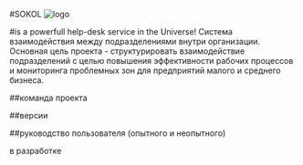 #SOKOL 
![logo](https://github.com/khasang/SOKOL/blob/develop/sokol/web/WEB-INF/views/img/Logo1.png)


#is a powerfull help-desk service in the Universe!
Система взаимодействия между подразделениями внутри организации. Основная цель проекта - структурировать взаимодействие подразделений с целью повышения эффективности рабочих процессов и мониторинга проблемных зон для предприятий малого и среднего бизнеса.

##команда проекта

##версии

##руководство пользователя (опытного и неопытного)

в разработке

